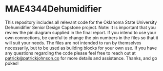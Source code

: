 # MAE4344Dehumidifier
This repository includes all relevant code for the Oklahoma State University Dehumidifier Senior Design Capstone project.
Note: It is important that you review the pin diagram supplied in the final report. If you intend to use your own connections, be careful to change the pin numbers in the files so that it will suit your needs. The files are not intended to run by themselves necessarily, but to be used as building blocks for your own use. If you have any questions regarding the code please feel free to reach out at patrick@patrickjohnson.co for more details and assistance. Thanks, and go pokes!
